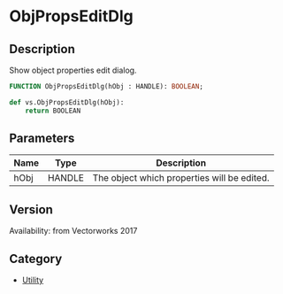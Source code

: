 # ObjPropsEditDlg

## Description
Show object properties edit dialog.

```pascal
FUNCTION ObjPropsEditDlg(hObj : HANDLE): BOOLEAN;
```

```python
def vs.ObjPropsEditDlg(hObj):
    return BOOLEAN
```

## Parameters
|Name|Type|Description|
|---|---|---|
|hObj|HANDLE|The object which properties will be edited.|

## Version
Availability: from Vectorworks 2017

## Category
* [Utility](../Categories/Utility.md)
